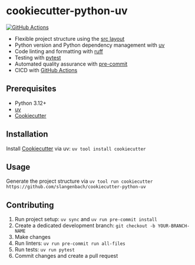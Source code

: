 # cookiecutter-python-uv

[![GitHub Actions](https://github.com/slangenbach/cookiecutter-python-uv/actions/workflows/main.yml/badge.svg)](https://github.com/slangenbach/cookiecutter-python-uv/actions/workflows/main.yml)

- Flexible project structure using the [src layout][3]
- Python version and Python dependency management with [uv][2]
- Code linting and formatting with [ruff][4]
- Testing with [pytest][5]
- Automated quality assurance with [pre-commit][6]
- CICD with [GitHub Actions][7]

## Prerequisites

- Python 3.12+
- [uv][2]
- [Cookiecutter][1]

## Installation

Install [Cookiecutter][1] via uv: `uv tool install cookiecutter`

## Usage

Generate the project structure via `uv tool run cookiecutter https://github.com/slangenbach/cookiecutter-python-uv`

## Contributing

1. Run project setup: `uv sync` and `uv run pre-commit install`
1. Create a dedicated development branch: `git checkout -b YOUR-BRANCH-NAME`
1. Make changes
1. Run linters: `uv run pre-commit run all-files`
1. Run tests: `uv run pytest`
1. Commit changes and create a pull request


[1]: https://github.com/cookiecutter/cookiecutter
[2]: https://docs.astral.sh/uv/
[3]: https://packaging.python.org/en/latest/discussions/src-layout-vs-flat-layout/
[4]: https://docs.astral.sh/ruff/
[5]: https://docs.pytest.org/en/stable/
[6]: https://pre-commit.com/
[7]: https://docs.github.com/en/actions
